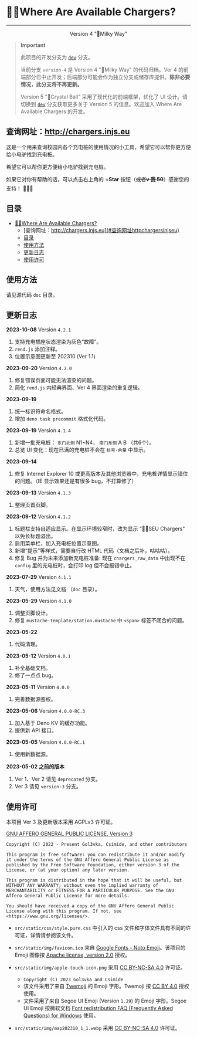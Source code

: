 # :electric_plug::rage:Where Are Available Chargers?

---

<p align="center">Version 4 "🌌Milky Way"</p>

> **Important**
> 
> 此项目的开发分支为 [`dev`](https://github.com/Golevka2001/Where-Are-Available-Chargers/tree/dev) 分支。
> 
> 当前分支 `version-4` 是 Version 4 "🌌Milky Way" 的代码归档。Ver 4 的前端部分已中止开发；后端部分可能会作为独立分支或储存库提供。**除非必要情况，此分支将不再更新。**
> 
> Version 5 "🔮Crystal Ball" 采用了现代化的前端框架，优化了 UI 设计。请切换到 [`dev`](https://github.com/Golevka2001/Where-Are-Available-Chargers/tree/dev) 分支获取更多关于 Version 5 的信息。欢迎加入 Where Are Available Chargers 的开发。

## 查询网址：<http://chargers.injs.eu>

这是一个用来查询校园内各个充电桩的使用情况的小工具，希望它可以帮你更方便给小电驴找到充电桩。

希望它可以帮你更方便给小电驴找到充电桩。

如果它对你有帮助的话，可以点击右上角的 :star:**Star** 按钮（~~或者**v 我
50**~~）感谢您的支持！ :tada::tada::tada:

## 目录

- [:electric_plug::rage:Where Are Available Chargers?](#electric_plugragewhere-are-available-chargers)
  - [查询网址：http://chargers.injs.eu](#查询网址httpchargersinjseu)
  - [目录](#目录)
  - [使用方法](#使用方法)
  - [更新日志](#更新日志)
  - [使用许可](#使用许可)

## 使用方法

请见源代码 `doc` 目录。

## 更新日志

**2023-10-08** Version `4.2.1`

1. 支持充电插座状态渲染为灰色“故障”。
2. `rend.js` 添加注释。
3. 位置示意图更新至 202310 (Ver 1.1)

**2023-09-20** Version `4.2.0`

1. 修复错误页面可能无法渲染的问题。
2. 简化 `rend.js` 内经典界面、Ver 4 界面渲染的重复逻辑。

**2023-09-19**
1. 统一标识符命名格式。
2. 增加 `deno task precommit` 格式化代码。

**2023-09-19** Version `4.1.4`

1. 新增一批充电桩： `东门北侧` N1~N4， `南门东侧` A B  （共6个）。
2. 总览 UI 变化：现在已满的充电桩不会在 `桩号·余量` 中显示。

**2023-09-14**

1. 修复 Internet Explorer 10
   或更高版本及其他浏览器中，充电桩详情显示错位的问题。（IE 显示效果还是有很多
   bug，不打算修了）

**2023-09-13** Version `4.1.3`

1. 整理页首页脚。

**2023-09-12** Version `4.1.2`

1. 标题栏支持自适应显示。在显示环境较窄时，改为显示 ":electric_plug::rage:SEU
   Chargers" 以免长标题溢出。
2. 启用菜单栏，加入充电桩位置示意图。
3. 新增“提示”等样式，需要自行改 HTML 代码（文档之后补，咕咕咕）。
4. 修复 Bug 并为未来添加新充电桩准备: 现在 `chargers_raw_data` 中出现不在
   `config` 里的充电桩时，会打印 log 但不会报错中止。

**2023-07-29** Version `4.1.1`

1. 天气，使用方法见文档 （`doc` 目录）。

**2023-05-29** Version `4.1.0`

1. 调整页脚设计。
2. 修复 `mustache-template/station.mustache` 中 `<span>` 标签不闭合的问题。

**2023-05-22**

1. 代码清理。

**2023-05-12** Version `4.0.1`

1. 补全基础文档。
2. 修了一点点 bug。

**2023-05-11** Version `4.0.0`

1. 完善数据源鉴权。

**2023-05-06** Version `4.0.0-RC.3`

1. 加入基于 Deno KV 的缓存功能。
2. 提供新 API 接口。

**2023-05-05** Version `4.0.0-RC.1`

1. 使用新数据源。

**2023-05-02 之前的版本**<br />

1. Ver 1、Ver 2 请见 `deprecated` 分支。
2. Ver 3 请见 `version-3` 分支。

## 使用许可

本项目 Ver 3 及更新版本采用 AGPLv3 许可证。

[GNU AFFERO GENERAL PUBLIC LICENSE, Version 3](https://www.gnu.org/licenses/agpl-3.0.html)

```
Copyright (C) 2022 - Present Gol3vka, Csimide, and other contributors

This program is free software: you can redistribute it and/or modify it under the terms of the GNU Affero General Public License as published by the Free Software Foundation, either version 3 of the License, or (at your option) any later version.

This program is distributed in the hope that it will be useful, but WITHOUT ANY WARRANTY; without even the implied warranty of MERCHANTABILITY or FITNESS FOR A PARTICULAR PURPOSE. See the GNU Affero General Public License for more details.

You should have received a copy of the GNU Affero General Public License along with this program. If not, see <https://www.gnu.org/licenses/>.
```

- `src/static/css/style.pure.css` 中引入的 css
  文件和字体文件具有不同的许可证，详情请参阅该文件。

- `src/static/img/favicon.ico` 来自
  [Google Fonts - Noto Emoji](https://github.com/googlefonts/noto-emoji)。该项目的
  Emoji 图像按
  [Apache license, version 2.0](http://www.apache.org/licenses/LICENSE-2.0)
  授权。

- `src/static/img/apple-touch-icon.png` 采用
  [CC BY-NC-SA 4.0](https://creativecommons.org/licenses/by-nc-sa/4.0/) 许可证。

  - `Copyright (C) 2023 Gol3vka and Csimide`
  - 该文件采用了来自 [Twemoji](https://github.com/twitter/twemoji) 的 Emoji
    字形。Twemoji 按 [CC BY 4.0](https://creativecommons.org/licenses/by/4.0/)
    授权使用。
  - 文件采用了来自 Segoe UI Emoji (Version `1.29`) 的 Emoji 字形。Segoe UI Emoji
    按微软文档
    [Font redistribution FAQ (Frequently Asked Questions) for Windows](https://learn.microsoft.com/en-us/typography/fonts/font-faq)
    使用。

- `src/static/img/map202310_1_1.webp` 采用
  [CC BY-NC-SA 4.0](https://creativecommons.org/licenses/by-nc-sa/4.0/) 许可证。
